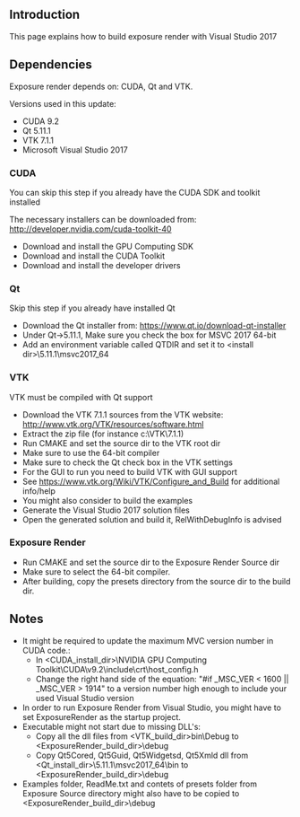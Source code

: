 ## Introduction
This page explains how to build exposure render with Visual Studio 2017

## Dependencies
Exposure render depends on: CUDA, Qt and VTK.

Versions used in this update:
* CUDA 9.2
* Qt 5.11.1
* VTK 7.1.1
* Microsoft Visual Studio 2017

### CUDA
You can skip this step if you already have the CUDA SDK and toolkit installed

The necessary installers can be downloaded from: http://developer.nvidia.com/cuda-toolkit-40
* Download and install the GPU Computing SDK
* Download and install the CUDA Toolkit
* Download and install the developer drivers

### Qt
Skip this step if you already have installed Qt

* Download the Qt installer from: https://www.qt.io/download-qt-installer
* Under Qt->5.11.1, Make sure you check the box for MSVC 2017 64-bit
* Add an environment variable called QTDIR and set it to \<install dir\>\5.11.1\msvc2017_64

### VTK
VTK must be compiled with Qt support
* Download the VTK 7.1.1 sources from the VTK website: http://www.vtk.org/VTK/resources/software.html
* Extract the zip file (for instance c:\VTK\7.1.1)
* Run CMAKE and set the source dir to the VTK root dir
* Make sure to use the 64-bit compiler
* Make sure to check the Qt check box in the VTK settings
* For the GUI to run you need to build VTK with GUI support
* See https://www.vtk.org/Wiki/VTK/Configure_and_Build for additional info/help
* You might also consider to build the examples
* Generate the Visual Studio 2017 solution files
* Open the generated solution and build it, RelWithDebugInfo is advised


### Exposure Render
* Run CMAKE and set the source dir to the Exposure Render Source dir
* Make sure to select the 64-bit compiler.
* After building, copy the presets directory from the source dir to the build dir.

## Notes
* It might be required to update the maximum MVC version number in CUDA code.:
	* In \<CUDA_install_dir\>\NVIDIA GPU Computing Toolkit\CUDA\v9.2\include\crt\host_config.h
	* Change the right hand side of the equation: "#if _MSC_VER < 1600 || _MSC_VER > 1914" to a version number high enough to include your used Visual Studio version
* In order to run Exposure Render from Visual Studio, you might have to set ExposureRender as the startup project.
* Executable might not start due to missing DLL's:
	* Copy all the dll files from \<VTK_build_dir\>bin\Debug to \<ExposureRender_build_dir\>\debug
	* Copy Qt5Cored, Qt5Guid, Qt5Widgetsd, Qt5Xmld dll from \<Qt_install_dir\>\5.11.1\msvc2017_64\bin to \<ExposureRender_build_dir\>\debug
* Examples folder, ReadMe.txt and contets of presets folder from Exposure Source directory might also have to be copied to \<ExposureRender_build_dir\>\debug